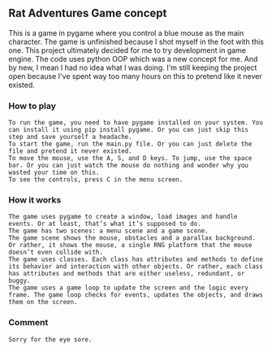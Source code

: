 ## Rat Adventures Game concept

This is a game in pygame where you control a blue mouse as the main character. The game is unfinished because I shot myself in the foot with this one. 
This project ultimately decided for me to try development in game engine. The code uses python OOP which was a new concept for me. And by new, I mean I had no idea what I was doing.
I'm still keeping the project open because I've spent way too many hours on this to pretend like it never existed. 

### How to play
    To run the game, you need to have pygame installed on your system. You can install it using pip install pygame. Or you can just skip this step and save yourself a headache.
    To start the game, run the main.py file. Or you can just delete the file and pretend it never existed.
    To move the mouse, use the A, S, and D keys. To jump, use the space bar. Or you can just watch the mouse do nothing and wonder why you wasted your time on this.
    To see the controls, press C in the menu screen.

### How it works
    The game uses pygame to create a window, load images and handle events. Or at least, that’s what it’s supposed to do.
    The game has two scenes: a menu scene and a game scene.
    The game scene shows the mouse, obstacles and a parallax background. Or rather, it shows the mouse, a single RNG platform that the mouse doesn’t even collide with.
    The game uses classes. Each class has attributes and methods to define its behavior and interaction with other objects. Or rather, each class has attributes and methods that are either useless, redundant, or buggy.
    The game uses a game loop to update the screen and the logic every frame. The game loop checks for events, updates the objects, and draws them on the screen.

### Comment
    Sorry for the eye sore. 
